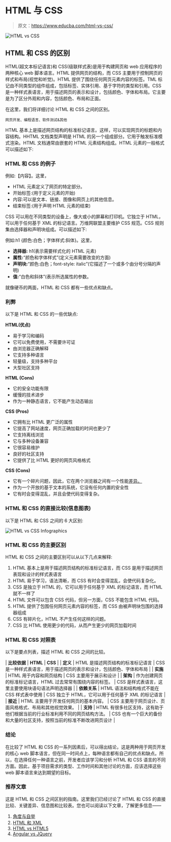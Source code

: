 # HTML 与 CSS

> 原文：<https://www.educba.com/html-vs-css/>

![HTML vs CSS](img/d04429a30fe214552de777ff1be6361d.png)



## HTML 和 CSS 的区别

HTML(超文本标记语言)和 CSS(级联样式表)是用于构建网页和 web 应用程序的两种核心 web 脚本语言。HTML 提供网页的结构，而 CSS 主要用于控制网页的样式和布局(视觉和听觉)。HTML 提供了围绕任何网页元素内容的标签。TML 标记由不同类型的组件组成，包括标签、实体引用、基于字符的类型和引用。CSS 是一种样式表语言，用于描述网页的表示和设计，包括颜色、字体和布局。它主要是为了区分外观和内容，包括颜色、布局和正面。

在这里，我们将详细讨论 HTML 和 CSS 之间的区别。

<small>网页开发、编程语言、软件测试&其他</small>

HTML 基本上是描述网页结构的标准标记语言。这样，可以实现网页的标题和内容结构。HHTML 文档类型声明是 HTML 的另一个组成部分。它用于触发标准模式渲染。HTML 文档通常由嵌套的 HTML 元素结构组成。HTML 元素的一般格式可以描述如下:

### HTML 和 CSS 的例子

例如:<tag attribute1="“value1”" attribute2="”value2”">【内容】</tag>。这里，

*   HTML 元素定义了网页的特定部分。
*   开始标签:<tag attribute1="“value1”" attribute2="”value2”">(用于定义元素的开始)</tag>
*   内容:可以是文本、链接、图像和网页上的其他信息。
*   结束标签:(用于声明 HTML 元素的结束)

CSS 可以用在不同类型的设备上，像大或小的屏幕和打印机。它独立于 HTML，可以用于任何基于 XML 的标记语言。万维网联盟主要维护 CSS 规范。CSS 规则集由选择器和声明块组成。可以描述如下:

例如:h1 {颜色:白色；字体样式:斜体}。这里，

*   **选择器:** h1(表示需要样式化的 HTML 元素)
*   **属性:**“颜色和字体样式”(定义元素需要改变的方面)
*   **声明块:**“颜色:白色；font-style: italic”(它描述了一个或多个由分号分隔的声明)
*   **值:**“白色和斜体”(表示所选属性的参数。

就像硬币的两面，HTML 和 CSS 都有一些优点和缺点。

### 利弊

以下是 HTML 和 CSS 的一些优缺点:

**HTML(优点)**

*   易于学习和编码
*   它可以免费使用，不需要许可证
*   由浏览器正确解释
*   它支持多种语言
*   轻量级，支持多种平台
*   大型社区支持

**HTML (Cons)**

*   它的安全功能有限
*   缓慢的技术进步
*   作为一种静态语言，它不能产生动态输出

**CSS (Pros)**

*   它拥有比 HTML 更广泛的属性
*   它提高了网站速度，网页正确加载的时间也更少了
*   它支持离线浏览
*   它与多种设备兼容
*   它很容易维护
*   良好的社区支持
*   它提供了比 HTML 更好的网页风格格式

**CSS (Cons)**

*   它有一个碎片问题，因此，它在两个浏览器之间有一个性能[差异。](https://www.educba.com/variance-vs-standard-deviation/)
*   作为一个开放的基于文本的系统，它没有任何内置的安全性
*   它有时会变得混乱，并且会使代码变得复杂。

### HTML 和 CSS 的直接比较(信息图表)

以下是 HTML 和 CSS 之间的 6 大区别:

![HTML vs CSS Infographics](img/8902c8eb923a873680e8484e88d52088.png)



### HTML 和 CSS 的主要区别

HTML 和 CSS 之间的主要区别可以从以下几点来解释:

1.  HTML 基本上是用于描述网页结构的标准标记语言，而 CSS 是用于描述网页表现和设计的样式表语言
2.  HTML 易于学习，语法清晰，而 CSS 有时会变得混乱，会使代码复杂化。
3.  CSS 是独立于 HTML 的，它可以用于任何基于 XML 的标记语言，而 HTML 就不一样了
4.  HTML 文件可以包含 CSS 代码，但另一方面，CSS 不能包含 HTML 代码。
5.  HTML 提供了包围任何网页元素内容的标签，而 CSS 由被声明块包围的选择器组成
6.  CSS 有碎片化，HTML 不产生任何这样的问题。
7.  CSS 比 HTML 使用更少的代码，从而产生更少的网页加载时间

### HTML 和 CSS 对照表

以下是要点列表，描述 HTML 和 CSS 之间的比较。

| **比较依据** | **HTML** | **CSS** |
| **定义** | HTML 是描述网页结构的标准标记语言 | CSS 是一种样式表语言，用于描述网页的表示和设计，包括颜色、字体和布局 |
| **实施** | HTML 用于内容和网页结构 | CSS 主要用于展示和设计 |
| **架构** | 作为创建网页的标准标记语言，HTML 过去常常有围绕内容的标签。 | CSS 是样式表语言，这里主要使用块语句语法声明选择器 |
| **依赖关系** | HTML 语法和结构格式不能在 CSS 样式表中使用 | CSS 独立于 HTML，它可以用于任何基于 XML 的标记语言 |
| **接近** | HTML 主要用于开发任何网页的基本内容。 | CSS 主要用于网页设计、页面风格格式、布局和其他视觉效果。 |
| **支持** | HTML 有很多社区支持，这有助于他们根据当前的行业标准利用不同的网页结构方法。 | CSS 也有一个巨大的备份和大量的社区支持，按照当前的标准不断改进网页设计 |

### 结论

在比较了 HTML 和 CSS 的一系列因素后，可以得出结论，这是两种用于网页开发的核心 web 脚本语言，但在同一时间点上，每种语言都有自己的优点和缺点。所以，在选择任何一种语言之前，开发者应该学习和分析 HTML 和 CSS 语言的不同方面。因此，基于项目需求的类型、工作时间和其他讨论的方面，应该选择这些 web 脚本语言来达到期望的目标。

### 推荐文章

这是 HTML 和 CSS 之间区别的指南。这里我们已经讨论了 HTML 和 CSS 的直接比较、关键差异、信息图和比较表。您也可以阅读以下文章，了解更多信息——

1.  [角度与自举](https://www.educba.com/angular-vs-bootstrap/)
2.  [HTML 和 XML](https://www.educba.com/html-vs-xml/)
3.  [HTML vs HTML5](https://www.educba.com/html-vs-html5/)
4.  [Angular vs JQuery](https://www.educba.com/angular-vs-jquery/)





